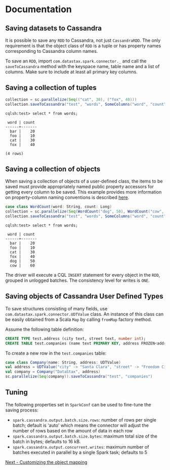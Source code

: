 # Documentation
## Saving datasets to Cassandra

It is possible to save any `RDD` to Cassandra, not just `CassandraRDD`. 
The only requirement is that the object class of `RDD` is a tuple or has property names 
corresponding to Cassandra column names. 

To save an `RDD`, import `com.datastax.spark.connector._` and call the `saveToCassandra` method with the
keyspace name, table name and a list of columns. Make sure to include at least all primary key columns.
 
## Saving a collection of tuples

```scala
collection = sc.parallelize(Seq(("cat", 30), ("fox", 40)))
collection.saveToCassandra("test", "words", SomeColumns("word", "count"))
```
    
    cqlsh:test> select * from words;

     word | count
    ------+-------
      bar |    20
      foo |    10
      cat |    30
      fox |    40

    (4 rows)
   
## Saving a collection of objects
When saving a collection of objects of a user-defined class, the items to be saved
must provide appropriately named public property accessors for getting every column
to be saved. This example provides more information on property-column naming conventions is described [here](4_mapper.md).

```scala
case class WordCount(word: String, count: Long)
collection = sc.parallelize(Seq(WordCount("dog", 50), WordCount("cow", 60)))    
collection.saveToCassandra("test", "words", SomeColumns("word", "count"))
```

    cqlsh:test> select * from words;

     word | count
    ------+-------
      bar |    20
      foo |    10
      cat |    30
      fox |    40
      dog |    50
      cow |    60
      
The driver will execute a CQL `INSERT` statement for every object in the `RDD`, 
grouped in unlogged batches. The consistency level for writes is `ONE`. 

## Saving objects of Cassandra User Defined Types
To save structures consisting of many fields, use `com.datastax.spark.connector.UDTValue`
class. An instance of this class can be easily obtained from a Scala `Map` by calling `fromMap`
factory method.

Assume the following table definition:
```sql
CREATE TYPE test.address (city text, street text, number int);
CREATE TABLE test.companies (name text PRIMARY KEY, address FROZEN<address>);
```

To create a new row in the `test.companies` table:
```scala
case class Company(name: String, address: UDTValue)
val address = UDTValue("city" -> "Santa Clara", "street" -> "Freedom Circle", number -> 3975)
val company = Company("DataStax", address)
sc.parallelize(Seq(company)).saveToCassandra("test", "companies")
```

## Tuning
The following properties set in `SparkConf` can be used to fine-tune the saving process:

  - `spark.cassandra.output.batch.size.rows`: number of rows per single batch; default is 'auto' which means the connector 
     will adjust the number of rows based on the amount of data in each row  
  - `spark.cassandra.output.batch.size.bytes`: maximum total size of the batch in bytes; defaults to 16 kB.
  - `spark.cassandra.output.concurrent.writes`: maximum number of batches executed in parallel by a single Spark task; defaults to 5

[Next - Customizing the object mapping](6_advanced_mapper.md)
